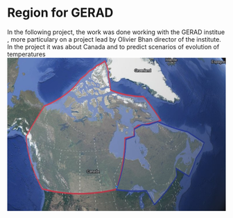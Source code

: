 # Region for GERAD
In the following project, the work was done working with the GERAD institue , more particulary on a project lead by Olivier Bhan director of the institute.
In the project it was about Canada and to predict scenarios of evolution of temperatures  
![REGION OF CANADA](gerad_regions.jpg)
